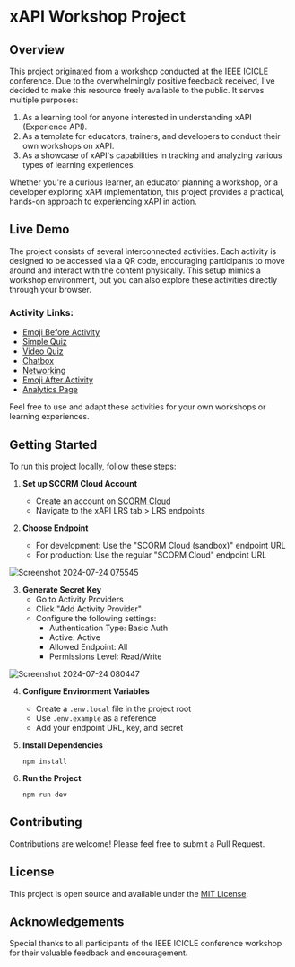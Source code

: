 # xAPI Workshop Project

## Overview

This project originated from a workshop conducted at the IEEE ICICLE conference. Due to the overwhelmingly positive feedback received, I've decided to make this resource freely available to the public. It serves multiple purposes:

1. As a learning tool for anyone interested in understanding xAPI (Experience API).
2. As a template for educators, trainers, and developers to conduct their own workshops on xAPI.
3. As a showcase of xAPI's capabilities in tracking and analyzing various types of learning experiences.

Whether you're a curious learner, an educator planning a workshop, or a developer exploring xAPI implementation, this project provides a practical, hands-on approach to experiencing xAPI in action.

## Live Demo

The project consists of several interconnected activities. Each activity is designed to be accessed via a QR code, encouraging participants to move around and interact with the content physically. This setup mimics a workshop environment, but you can also explore these activities directly through your browser.

### Activity Links:

- [Emoji Before Activity](http://xapi-workshop.netlify.app/emoji-before)
- [Simple Quiz](https://xapi-workshop.netlify.app/quiz)
- [Video Quiz](https://xapi-workshop.netlify.app/video)
- [Chatbox](https://xapi-workshop.netlify.app/chatbox)
- [Networking](https://xapi-workshop.netlify.app/networking)
- [Emoji After Activity](https://xapi-workshop.netlify.app/emoji-after)
- [Analytics Page](https://xapi-workshop.netlify.app/analytics)

Feel free to use and adapt these activities for your own workshops or learning experiences.

## Getting Started

To run this project locally, follow these steps:

1. **Set up SCORM Cloud Account**
   - Create an account on [SCORM Cloud](https://cloud.scorm.com/)
   - Navigate to the xAPI LRS tab > LRS endpoints

2. **Choose Endpoint**
   - For development: Use the "SCORM Cloud (sandbox)" endpoint URL
   - For production: Use the regular "SCORM Cloud" endpoint URL
  
![Screenshot 2024-07-24 075545](https://github.com/user-attachments/assets/534563f6-4426-4afa-a235-a03d1d859197)

3. **Generate Secret Key**
   - Go to Activity Providers
   - Click "Add Activity Provider"
   - Configure the following settings:
     - Authentication Type: Basic Auth
     - Active: Active
     - Allowed Endpoint: All
     - Permissions Level: Read/Write
    
![Screenshot 2024-07-24 080447](https://github.com/user-attachments/assets/487653d2-bacb-4f61-aa73-9e9570fdbc82)

4. **Configure Environment Variables**
   - Create a `.env.local` file in the project root
   - Use `.env.example` as a reference
   - Add your endpoint URL, key, and secret

5. **Install Dependencies**
   ```
   npm install
   ```

6. **Run the Project**
   ```
   npm run dev
   ```

## Contributing

Contributions are welcome! Please feel free to submit a Pull Request.

## License

This project is open source and available under the [MIT License](LICENSE).

## Acknowledgements

Special thanks to all participants of the IEEE ICICLE conference workshop for their valuable feedback and encouragement.
